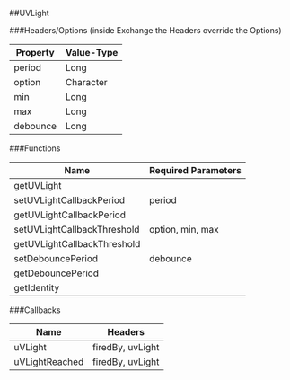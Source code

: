 ##UVLight


###Headers/Options (inside Exchange the Headers override the Options)


| Property             | Value-Type                              |
|----------------------|-----------------------------------------|
|               period |       Long |
|               option |  Character |
|                  min |       Long |
|                  max |       Long |
|             debounce |       Long |



###Functions

| Name                 | Required Parameters                      |
|----------------------|------------------------------------------|
|           getUVLight |                                          |
| setUVLightCallbackPeriod |                                   period |
| getUVLightCallbackPeriod |                                          |
| setUVLightCallbackThreshold |                         option, min, max |
| getUVLightCallbackThreshold |                                          |
|    setDebouncePeriod |                                 debounce |
|    getDebouncePeriod |                                          |
|          getIdentity |                                          |




###Callbacks

| Name                 | Headers                                  |
|----------------------|------------------------------------------|
|              uVLight |                         firedBy, uvLight |
|       uVLightReached |                         firedBy, uvLight |


